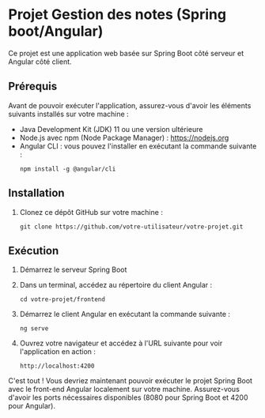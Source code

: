 # Projet Gestion des notes (Spring boot/Angular)

Ce projet est une application web basée sur Spring Boot côté serveur et Angular côté client.

## Prérequis

Avant de pouvoir exécuter l'application, assurez-vous d'avoir les éléments suivants installés sur votre machine :

- Java Development Kit (JDK) 11 ou une version ultérieure
- Node.js avec npm (Node Package Manager) : https://nodejs.org
- Angular CLI : vous pouvez l'installer en exécutant la commande suivante :
    ```
    npm install -g @angular/cli
    ```

## Installation

1. Clonez ce dépôt GitHub sur votre machine :
    ```
    git clone https://github.com/votre-utilisateur/votre-projet.git
    ```

## Exécution

1. Démarrez le serveur Spring Boot 

2. Dans un terminal, accédez au répertoire du client Angular :
    ```
    cd votre-projet/frontend
    ```

3. Démarrez le client Angular en exécutant la commande suivante :
    ```
    ng serve
    ```

4. Ouvrez votre navigateur et accédez à l'URL suivante pour voir l'application en action :
    ```
    http://localhost:4200
    ```

C'est tout ! Vous devriez maintenant pouvoir exécuter le projet Spring Boot avec le front-end Angular localement sur votre machine. Assurez-vous d'avoir les ports nécessaires disponibles (8080 pour Spring Boot et 4200 pour Angular).